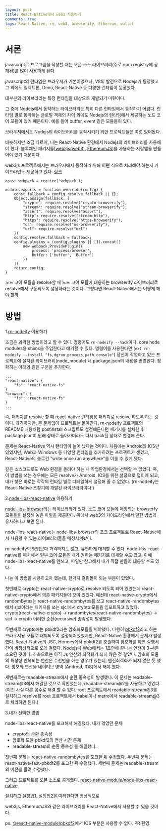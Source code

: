 ```yaml
---
layout: post
title: React-Native에서 web3 사용하기
comments: true
tags: React-Native, rn, web3, browserify, Ethereum, wallet
---
```


# 서론

javascript로 프로그램을 작성할 때는 오픈 소스 라이브러리(주로 npm registry에 공개된)를 많이 사용하게 된다.

javascript의 런타임은 브라우저가 기본이었으나, V8의 발전으로 Nodejs가 등장했고
그 외에도 일렉트론, Deno, React-Native 등 다양한 런타임이 등장했다.

대부분의 라이브러리는 특정 런타임을 대상으로 개발되기 마련이다.

그 중에 Nodejs에서 동작하는 라이브러리는 특히 다른 런타임에서 동작하기 어렵다.
런타임 별로 동작하는 글로벌 객체의 차이 외에도 Nodejs의 런타임에서 제공하는 노드 코어 모듈이 있기 때문이다.
예를 들어 buffer, event 같은 모듈들이 있다.

브라우저에서도 Nodejs의 라이브러리를 동작시키기 위한 프로젝트들은 여럿 있어왔다.

비슷하지만 조금 다르게, 나는 React-Native 환경에서 Nodejs의 라이브러리를 사용해야 했다.
블록체인 패키지들[[web3js(web3)](https://github.com/ChainSafe/web3.js), [EthereumJS](https://github.com/ethereumjs/ethereumjs-monorepo)]을 사용하는 지갑앱을 만들어야 했기 때문이다.

web3js 프로젝트에서는 브라우저에서 동작하기 위해 어떤 식으로 처리해야 하는지 가이드라인도 제공하고 있다. [링크](https://github.com/ChainSafe/web3.js#troubleshooting-and-known-issues)

```
const webpack = require('webpack');

module.exports = function override(config) {
    const fallback = config.resolve.fallback || {};
    Object.assign(fallback, {
        "crypto": require.resolve("crypto-browserify"),
        "stream": require.resolve("stream-browserify"),
        "assert": require.resolve("assert"),
        "http": require.resolve("stream-http"),
        "https": require.resolve("https-browserify"),
        "os": require.resolve("os-browserify"),
        "url": require.resolve("url")
    })
    config.resolve.fallback = fallback;
    config.plugins = (config.plugins || []).concat([
        new webpack.ProvidePlugin({
            process: 'process/browser',
            Buffer: ['buffer', 'Buffer']
        })
    ])
    return config;
}
```

노드 코어 모듈을 resolve할 때 노드 코어 모듈에 대응하는 browserify 라이브러리로 resolve해서 구동되도록 설정하라는 것이다.
그렇다면 React-Native에서는 어떻게 해야 할까

# 방법

1.[rn-nodeify](https://github.com/tradle/rn-nodeify) 이용하기

조금은 과격한 방법이라고 할 수 있다.
명령어도 `rn-nodeify --hack`이다.
core node modules용 shims을 주입한다고 얘기할 수 있다.
명령어를 사용한다면 (`ex) rn-nodeify --install "fs,dgram,process,path,console"`) 당신이 작업하고 있는 프로젝트에 설치된 라이브러리(node_module) 내 package.json의 내용을 변경한다. 정확히는 아래와 같은 구문을 추가한다.

```
...
"react-native": {
    "fs": "react-native-fs"
}
"browser": {
    "fs": "react-native-fs"
}
...
```

즉, 패키지를 resolve 할 때 react-native 런타임용 패키지로 resolve 하도록 하는 것이다.
과격하지만, 큰 문제없이 프로젝트는 돌아간다.
rn-nodeify 프로젝트의 README 내용처럼 postinstall 스크립트도 설정해둔다면
패키지를 설치한 후 package.json이 원래 상태로 돌아가더라도 다시 hack된 상태로 변경해 준다.

문제는 React-Native 역시 런타임이 늘어 났다는 것이다. 처음에는 Android와 IOS만 있었지만, Web과 Windows 등 다양한 런타임을 추가하려는 프로젝트가 생겼고,
React-Native의 슬로건 "write once run anywhere"를 이룰 수 있게 됐다.

같은 소스코드로도 Web 환경을 돌려야 하는 내 작업환경에서는 선택할 수 없었다.
즉, 이 방법을 쓰는 경우에는 모든 resolve가 Android, IOS를 위한 설정으로 덮이게 되고, 내가 찾은 바로는 각각의 런타임 별로 디테일하게 설정해 줄 수 없었다.
(rn-nodeify는 React-Native 초창기에 개발된 라이브러리이다.)

2.[node-libs-react-native](https://github.com/parshap/node-libs-react-native) 이용하기

[node-libs-browser](https://github.com/webpack/node-libs-browser)라는 라이브러리가 있다. 노드 코어 모듈에 매칭되는 browserfy 모듈들을 설정해 놓은 파일을 제공한다.
위에서 web3의 가이드라인에서 말한 방법과 유사하다고 보면 된다.

node-libs-react-native는 node-libs-browser의 포크 프로젝트로 React-Native에서 사용할 수 있는 라이브러리들을 매칭시켜놨다.

rn-nodeify의 방법보다 과격하지도 않고, 유연하게 대처할 수 있다.
node-libs-react-native를 패치해서 일부 코어 모듈은 내가 원하는 패키지로 대채할 수도 있고, 아예 node-libs-react-native를 안쓰고, 파일만 참고해서 내가 직접 만들어 대응할 수도 있다.

나는 이 방법을 사용하고자 했는데, 한가지 걸림돌이 되는 부분이 있었다.

첫번째로 crypto는 react-native-crypto로 resolve 되도록 되어 있었는데
react-native-crypto에서 의존 패키지들이 꼬여 있었다.
예컨데 react-native-crypto에서 randomBytes는 react-native-randombytes를 쓰고
react-native-randombytes에서 sjcl이라는 패키지를 쓰는 sjcl에서 crypto 모듈을 임포트하고 있었다.
crypto(react-native-crypto) -> randombytes(react-native-randombytes) -> sjcl -> crypto
이러한 순환(recursive) 종속성이 발생했다.

두번째로 crypto에는 pbkdf2라는 암호화모듈을 써야했다.
다행히 [pbkdf2](https://github.com/crypto-browserify/pbkdf2)라고 하는 브라우저용 모듈로 대체되도록 설정되어있었지만, React-Native 환경에서 문제가 발생했다.
React-Native의 JSC, Hermes에서 pbkdf2를 호출하여 암호화를 하면 실행시간이 비정상적으로 오래 걸렸다. Nodejs나 Web에서는 1초안에 끝나는 연산이 3~4분 소요된 것이다. 추측으로는 아직 Js 연산의 최적화가 되지 않은 것 같았다. 암호화 모듈의 특성상 반복되는 연산은 수천번을 하는 경우가 있는데, 엔진최적화가 되지 않은 듯 했다.
암호화 연산을 네이티브 영역 (Android, IOS)에서 해야 했다.

세번째로는 readable-stream에서 순환 종속성이 발생했다.
이 문제는 readable-stream@3에서 해결된 것으로 확인했는데,
readable-stream@2를 사용하고 있었다.
(이건 사실 다른 꼼수로 해결 할 수 있다. root 프로젝트에서 readable-stream@3를 설치하고 resolve를 root 프로젝트에서 babel이나 metro에서 readable-stream@3로 처리하면 된다.)

3.내가 선택한 방법

node-libs-react-native를 포크해서 해결했다.
내가 겪었던 문제

- crypto의 순환 종속성
- 암호화 모듈 pbkdf2의 연산 시간 문제
- readable-stream의 순환 종속성
  를 해결했다.

첫번째 문제는 react-native-randombytes를 포크한 뒤 수정했다.
두번째 문제는 react-native-fast-pbkdf2를 포크한 뒤 수정했다.
세번째 문제는 readable-stream의 버전을 올려 수정했다.

그리고 프로젝트를 오픈 소스로 공개했다.
[react-native-module/node-libs-react-native](https://github.com/react-native-module/node-libs-react-native)

[설치](https://github.com/react-native-module/node-libs-react-native#installation)하고 [설정법1](https://github.com/react-native-module/node-libs-react-native#usage), [설정법2](https://github.com/react-native-module/node-libs-react-native#support-additional-packages)을 따라한다면 정상적으로

web3js, EthereumJS와 같은 라이브러리를 React-Native에서 사용할 수 있을 것이다.

ps. [@react-native-module/pbkdf2](https://github.com/react-native-module/pbkdf2)에서 IOS 부분은 사용할 수 없다. PR 환영.
